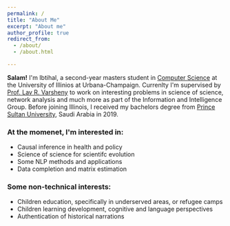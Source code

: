 ```yaml
---
permalink: /
title: "About Me"
excerpt: "About me"
author_profile: true
redirect_from: 
  - /about/
  - /about.html

---
```



<b>Salam!</b> I'm Ibtihal, a second-year masters student in [Computer Science](https://cs.illinois.edu/) at the University of Illinios at Urbana-Champaign. Currenlty I'm supervised by [Prof. Lav R. Varsheny](http://www.varshney.csl.illinois.edu/) to work on interesting problems in science of science, network analysis and much more as part of the Information and Intelligence Group.
Before joining Illinois, I received my bachelors degree from [Prince Sultan University](https://psu.edu.sa/en), Saudi Arabia in 2019. 

### At the momenet, I'm interested in:
* Causal inference in health and policy 
* Science of science for scientifc evolution
* Some NLP methods and applications
* Data completion and matrix estimation


### Some non-technical interests:
* Children education, specifically in underserved areas, or refugee camps
* Children learning development, cognitive and language perspectives
* Authentication of historical narrations
